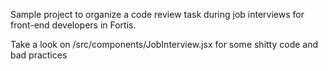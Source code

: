 Sample project to organize a code review task during job interviews for front-end developers in Fortis.

Take a look on /src/components/JobInterview.jsx for some shitty code and bad practices
